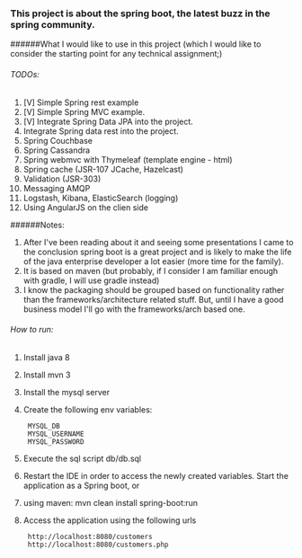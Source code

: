 ### This project is about the spring boot, the latest buzz in the spring community.

######What I would like to use in this project (which I would like to consider the starting point for any technical assignment;) 
###### TODOs:
1. [V] Simple Spring rest example
1. [V] Simple Spring MVC example.
1. [V] Integrate Spring Data JPA into the project.
1. Integrate Spring data rest into the project.
1. Spring Couchbase
1. Spring Cassandra
1. Spring webmvc with Thymeleaf (template engine - html)
1. Spring cache (JSR-107 JCache, Hazelcast)
1. Validation (JSR-303)
1. Messaging AMQP
1. Logstash, Kibana, ElasticSearch (logging)
1. Using AngularJS on the clien side

######Notes:
1. After I've been reading about it and seeing some presentations I came to the conclusion spring boot is a great project and is likely to make the life of the java enterprise developer a lot easier (more time for the family).
1. It is based on maven (but probably, if I consider I am familiar enough with gradle, I will use gradle instead)
1. I know the packaging should be grouped based on functionality rather than the frameworks/architecture related stuff. But, until I have a good business model I'll go with the frameworks/arch based one.

###### How to run:
1. Install java 8
1. Install mvn 3
1. Install the mysql server
1. Create the following env variables: 
        
        MYSQL_DB
        MYSQL_USERNAME
        MYSQL_PASSWORD 
1. Execute the sql script db/db.sql
1. Restart the IDE in order to access the newly created variables. Start the application as a Spring boot, or
1. using maven: mvn clean install spring-boot:run
1. Access the application using the following urls
    
        http://localhost:8080/customers
        http://localhost:8080/customers.php

